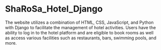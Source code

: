 # ShaRoSa_Hotel_Django
The website utilizes a combination of HTML, CSS, JavaScript, and Python with Django to facilitate the management of hotel activities. Users have the ability to log in to the hotel platform and are eligible to book rooms as well as access various facilities such as restaurants, bars, swimming pools, and more.

